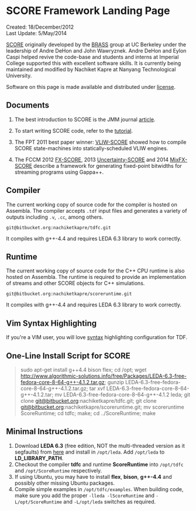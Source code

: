 <div class="wrapper">

SCORE Framework Landing Page
============================
Created: 18/December/2012 <br>
Last Update: 5/May/2014

[SCORE](http://brass.cs.berkeley.edu/SCORE) originally developed by the
[BRASS](http://brass.cs.berkeley.edu/index.html) group at UC Berkeley under the
leadership of Andre DeHon and John Wawryznek.  Andre DeHon and Eylon Caspi
helped revive the code-base and students and interns at Imperial College
supported this with excellent software skills. It is currently being maintained
and modified by Nachiket Kapre at Nanyang Technological University. 

Software on this page is made available and distributed under
[license](license.txt).


Documents
---------

1. The best introduction to SCORE is the JMM journal [article](score_jmm.pdf).

2. To start writing SCORE code, refer to the [tutorial](score_tutorial.pdf).

1. The FPT 2011 best paper winner:
   [VLIW-SCORE](../publications/vliw-score_fpt2011.pdf) showed how to compile
   SCORE state-machines into statically-scheduled VLIW engines.

2. The FCCM 2012 [FX-SCORE](../publications/fxscore_fccm-2012.pdf), 2013
[Uncertainty-SCORE](../publications/uncertainty_fccm-2013.pdf) and 2014
[MixFX-SCORE](../publications/mixfxscore_fccm-2014.pdf) describe a framework
for generating fixed-point bitwidths for streaming programs using Gappa++.

Compiler
---------

The current working copy of source code for the compiler is hosted on Assembla.
The compiler accepts `.tdf` input files and generates a variety of outputs
including `.v`, `.cc`, among others.
	
`git@bitbucket.org:nachiketkapre/tdfc.git`

It compiles with g++-4.4 and requires LEDA 6.3 library to work correctly.

Runtime
---------

The current working copy of source code for the C++ CPU runtime is also hosted
on Assembla. The runtime is required to provide an implementation of streams
and other SCORE objects for C++ simulations.
	
`git@bitbucket.org:nachiketkapre/scoreruntime.git`

It compiles with g++-4.4 and requires LEDA 6.3 library to work
correctly.  
	
Vim Syntax Highlighting
-----------------------

If you're a VIM user, you will love [syntax](tdf.vim) highlighting
configuration for TDF.

One-Line Install Script for SCORE
------------------------

> sudo apt-get install g++4.4 bison flex; cd /opt; wget http://www.algorithmic-solutions.info/free/Packages/LEDA-6.3-free-fedora-core-8-64-g++-4.1.2.tar.gz; gunzip  LEDA-6.3-free-fedora-core-8-64-g++-4.1.2.tar.gz; tar xvf LEDA-6.3-free-fedora-core-8-64-g++-4.1.2.tar; mv LEDA-6.3-free-fedora-core-8-64-g++-4.1.2 leda; git clone git@bitbucket.org:nachiketkapre/tdfc.git; git clone git@bitbucket.org:nachiketkapre/scoreruntime.git; mv scoreruntime ScoreRuntime; cd tdfc; make; cd ../ScoreRuntime; make

Minimal Instructions
---------------------

1. Download **LEDA 6.3** (free edition, NOT the multi-threaded version as it
   segfaults) from [here](http://www.algorithmic-solutions.com/leda) and
   install in `/opt/leda`.  Add `/opt/leda` to **LD_LIBRARY_PATH**. 
2. Checkout the compiler **tdfc** and runtime **ScoreRuntime** into `/opt/tdfc`
   and `/opt/ScoreRuntime` respectively. 
3. If using Ubuntu, you may have to install **flex**, **bison**, **g++-4.4**
   and possibly other missing Ubuntu packages. 
4. Compile simple examples in `/opt/tdfc/examples`. When building code, make
   sure you add the proper `-lleda -lScoreRuntime` and `-L/opt/ScoreRuntime`
   and `-L/opt/leda` switches as required. 

</div>
